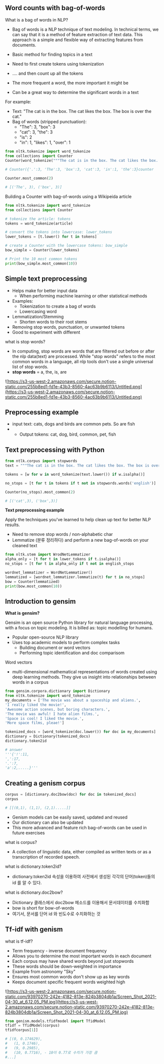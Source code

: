 ## Word counts with bag-of-words

What is a bag of words in NLP? 

- Bag of words is a NLP technique of text modeling. In technical terms, we can say that it is a method of feature extraction of text data. This approach is a simple and flexible way of extracting features from documents.

- Basic method for finding topics in a text
- Need to first create tokens using tokenization
- .... and then count up all the tokens
- The more frequent a word, the more important it might be
- Can be a great way to determine the significant words in a text

For example:

- Text: "The cat is in the box. The cat likes the box. The box is over the cat."
- Bag of words (stripped punctuation):
    - "The": 3, "box": 3
    - "cat": 3, "the": 3
    - "is": 2
    - "in": 1, "likes": 1, "over": 1

```python
from nltk.tokenize import word_tokenize
from collections import Counter
Counter(word_tokenize("""The cat is in the box. The cat likes the box. The box is over the cat.""")
 
# Counter({'.':3, 'The':3, 'box':3, 'cat':3, 'in':1, 'the':3}counter
```

```python
Counter.most_common(2)

# [('The', 3), ('box', 3)]
```

Building a Counter with bag-of-words using a Wikipeida article 

```python
from nltk.tokenize import word_tokenize
from collections import Counter

# tokenize the article: tokens
tokens = word_tokenize(article)

# convert the tokens into lowercase: lower_tokens
lower_tokens = [t.lower() for t in tokens]

# create a Counter with the lowercase tokens: bow_simple
bow_simple = Counter(lower_tokens)

# Print the 10 most common tokens
print(bow_simple.most_common(10))
```

## Simple text preprocessing

- Helps make for better input data
    - When performing machine learning or other statistical methods
- Examples:
    - Tokenization to create a bag of words
    - Lowercasing word
- Lemmatization/Stemming
    - Shorten words to their root stems
- Removing stop words, punctuation, or unwanted tokens
- Good to experiment with different

what is stop words?

- In computing, stop words are words that are filtered out before or after the nlp data(text) are processed. While "stop words" refers to the most common words in a language, all nlp tools don't use a single universal list of stop words.
- **stop words** = a, the, is, are

![https://s3-us-west-2.amazonaws.com/secure.notion-static.com/255b8ed1-fd1e-43b3-8560-4ac63b9b6113/Untitled.png](https://s3-us-west-2.amazonaws.com/secure.notion-static.com/255b8ed1-fd1e-43b3-8560-4ac63b9b6113/Untitled.png)

## Preprocessing example

- input text: cats, dogs and birds are common pets. So are fish
- - Output tokens: cat, dog, bird, common, pet, fish

## Text preprocessing with Python

```python
from ntlk.corpus import stopwords
text = """The cat is in the box. The cat likes the box. The box is over the cat."""

tokens = [w for w in word_tokenize(text.lower()) if w.isalpha()]

no_stops = [t for t in tokens if t not in stopwords.words('english')]

Counter(no_stops).most_common(2)

# [('cat',3), ('box',3)]
```

**Text preprocessing example**

Apply the techniques you've learned to help clean up text for better NLP results. 

- Need to remove stop words / non-alphabetic char
- Lemmatize (분류 정리하다) and perform a new bag-of-words on your cleaned text

```python
from nltk.stem import WrodNetLemmatizer
alpha_only = [t for t in lower_tokens if t.isalpha()]
no_stops = [t for t in alpha_only if t not in english_stops

wordnet_lemmatizer = WordNetLemmatizer()
lemmatized = [wordnet_lemmatizer.lemmatize(t) for t in no_stops]
bow = Counter(lemmatized)
print(bow.most_common(10))
```

## Introduction to gensim

**What is gensim?**

Gensim is an open source Python library for natural language processing, with a focus on topic modeling. It is billed as: topic modelling for humans. 

- Popular open-source NLP library
- Uses top academic models to perform complex tasks
    - Building document or word vectors
    - Performing topic identification and doc comparisom

Word vectors

- multi-dimensional mathematical representations of words created using deep learning methods. They give us insight into relationships between words in a corpus

```python
from gensim.corpora.dictionary import Dictionary
from nltk.tokenize import word_tokenize
my_documents = ['The movie was about a spaceship and aliens.',
'I really liked the movie!',
'Awesome action scenes, but boring characters.',
'The movie was awful! I hate alien films.',
'Space is cool! I liked the movie.',
'More space films, pleae!']
```

```python
tokenized_docs = [word_tokenize(doc.lower()) for doc in my_documents]
dictionary = Dictionary(tokenized_docs)
dictionary.token2id

# answer
'''{'!':11,
',':17,
'.':7,
'a':2,.....}'''

```

## Creating a genism corpus

```python
corpus = [dictionary.doc2bow(doc) for doc in tokenized_docs]
corpus

# [[(0,1), (1,1), (2,1).....]]
```

- Genism models can be easily saved, updated and reused
- Our dictionary can also be updated
- This more advanced and feature rich bag-of-words can be used in future exercises

what is corpus?

- A collection of linguistic data, either compiled as written texts or as a transcription of recorded speech.

what is dictionary.token2id?

- dictionary.token2id 속성을 이용하여 사전에서 생성된 각각의 단어(token)들의 id 를 알 수 있다.

what is dictionary.doc2bow?

- Dictionary 클래스에서 doc2bow 메소드를 이용해서 문서데이터를 수치화함
- bow is short for bow-of-words
- 여기서, 문서를 단어 id 와 빈도수로 수치화하는 것

## Tf-idf with genism

what is tf-idf?

- Term frequency - inverse document frequency
- Allows you to determine the most important words in each document
- Each corpus may have shared words beyond just stopwords
- These words should be down-weighted in importance
- Example from astronomy "Sky"
- Ensures most common words don't show up as key words
- Keeps document specific frequent words weighted high

![https://s3-us-west-2.amazonaws.com/secure.notion-static.com/93970270-242e-4182-813e-824b3804db1a/Screen_Shot_2021-04-30_at_6.12.05_PM.jpg](https://s3-us-west-2.amazonaws.com/secure.notion-static.com/93970270-242e-4182-813e-824b3804db1a/Screen_Shot_2021-04-30_at_6.12.05_PM.jpg)

```python
from genism.models.tfidfmodel import TfidModel
tfidf = TfidModel(corpus)
tfidfcorpus[1]]

# [(0, 0.174629),
#	(1, 0.1746),
#	(9, 0.2985),
#	(10, 0.7716), - 10이 0.77로 수치가 가장 큼
#...]
```
